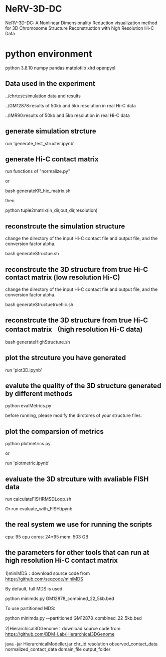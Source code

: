 # NeRV-3D-DC
NeRV-3D-DC: A Nonlinear Dimensionality Reduction visualization method for 3D Chromosome Structure Reconstruction with high Resolution Hi-C Data
# python environment
python 3.8.10
numpy
pandas
matplotlib
xlrd
openpyxl

## Data used in the experiment
../chrtest:simulation data and results

../GM12878:results of 50kb and 5kb resolution in real Hi-C data

../IMR90:results of 50kb and 5kb resolution in real Hi-C data
## generate simulation strcture
run 'generate_test_structer.ipynb'

## generate Hi-C contact matrix
run functions of "normalize.py"

or 

bash generateKR_hic_matrix.sh

then

python tuple2matrix(in_dir,out_dir,resolution)
## reconstrcute the simulation structure
change the directory of the input Hi-C contact file and output file, and the conversion factor alpha.

bash generateStructue.sh

## reconstrcute the 3D structure from true Hi-C contact matrix (low resolution Hi-C)

change the directory of the input Hi-C contact file and output file, and the conversion factor alpha.

bash generateStructuetruehic.sh

## reconstrcute the 3D structure from true Hi-C contact matrix （high resolution Hi-C data)
bash generateHighStructure.sh

## plot the strcuture you have generated
run 'plot3D.ipynb'

## evalute the quality of the 3D structure generated by different methods
python evalMetrics.py

before running, please modify the dirctores of your structure files.

## plot the comparsion of metrics
python plotmetrics.py

or

run 'plotmetric.ipynb' 

## evaluate the 3D strcuture with avaliable FISH data
run calculateFISHRMSDLoop.sh

Or run evaluate_with_FISH.ipynb

## the real system we use for running the scripts
cpu: 95
cpu cores: 24*95
mem: 503 GB

## the parameters for other tools that can run at high resolution Hi-C contact matrix

1)miniMDS：download source code from https://github.com/seqcode/miniMDS

By default, full MDS is used: 

python minimds.py GM12878_combined_22_5kb.bed

To use partitioned MDS:

python minimds.py --partitioned GM12878_combined_22_5kb.bed

2)Hierarchical3DGenome：download source code from https://github.com/BDM-Lab/Hierarchical3DGenome

java -jar HierarchicalModeller.jar chr_id resolution observed_contact_data normalized_contact_data domain_file output_folder




